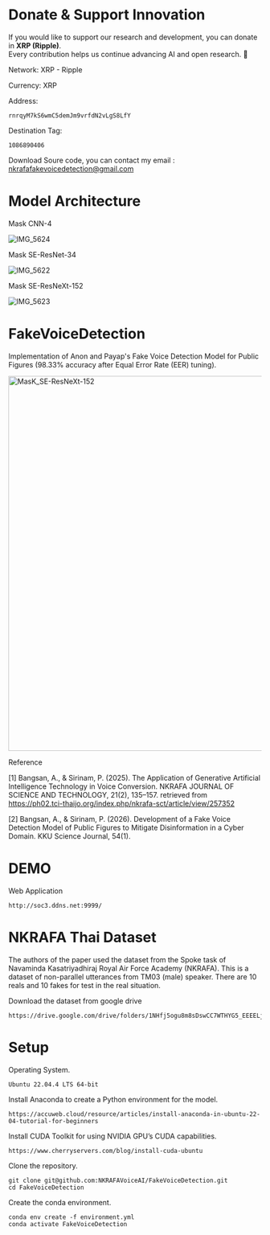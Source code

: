 # Donate & Support Innovation
If you would like to support our research and development, you can donate in **XRP (Ripple)**.  
Every contribution helps us continue advancing AI and open research. 🙏  

Network: XRP - Ripple

Currency: XRP

Address: 
```
rnrqyM7kS6wmC5demJm9vrfdN2vLgS8LfY
```

Destination Tag: 
```
1086890406
```
Download Soure code, you can contact my email : nkrafafakevoicedetection@gmail.com

# Model Architecture
Mask CNN-4

![IMG_5624](https://github.com/user-attachments/assets/687420d1-e60b-4d47-907b-a5a74980caf8)

Mask SE-ResNet-34

![IMG_5622](https://github.com/user-attachments/assets/7ec5fb51-49ae-42e5-b958-4c35656d92bd)

Mask SE-ResNeXt-152

![IMG_5623](https://github.com/user-attachments/assets/1ef7ef46-b432-4296-b169-52f844bfa580)

# FakeVoiceDetection
Implementation of Anon and Payap's Fake Voice Detection Model for Public Figures (98.33% accuracy after Equal Error Rate (EER) tuning).

<img width="1275" height="746" alt="MasK_SE-ResNeXt-152" src="https://github.com/user-attachments/assets/102e5522-371f-4d9e-a6ff-4703818320f7" />

Reference

[1] Bangsan, A., & Sirinam, P. (2025). The Application of Generative Artificial Intelligence Technology in Voice Conversion. NKRAFA JOURNAL OF SCIENCE AND TECHNOLOGY, 21(2), 135–157. retrieved from https://ph02.tci-thaijo.org/index.php/nkrafa-sct/article/view/257352

[2] Bangsan, A., & Sirinam, P. (2026). Development of a Fake Voice Detection Model of Public Figures to Mitigate Disinformation in a Cyber Domain. KKU Science Journal, 54(1).

# DEMO

Web Application

```
http://soc3.ddns.net:9999/
```

# NKRAFA Thai Dataset

The authors of the paper used the dataset from the Spoke task of Navaminda Kasatriyadhiraj Royal Air Force Academy (NKRAFA). This is a dataset of non-parallel utterances from TM03 (male) speaker. There are 10 reals and 10 fakes for test in the real situation.

Download the dataset from google drive
```
https://drive.google.com/drive/folders/1NHfj5ogu8m8sDswCC7WTHYG5_EEEELjd
```
# Setup

Operating System.

```
Ubuntu 22.04.4 LTS 64-bit
```

Install Anaconda to create a Python environment for the model.

```
https://accuweb.cloud/resource/articles/install-anaconda-in-ubuntu-22-04-tutorial-for-beginners
```

Install CUDA Toolkit for using NVIDIA GPU’s CUDA capabilities.

```
https://www.cherryservers.com/blog/install-cuda-ubuntu
```

Clone the repository.

```
git clone git@github.com:NKRAFAVoiceAI/FakeVoiceDetection.git
cd FakeVoiceDetection
```

Create the conda environment.
```
conda env create -f environment.yml
conda activate FakeVoiceDetection
```
